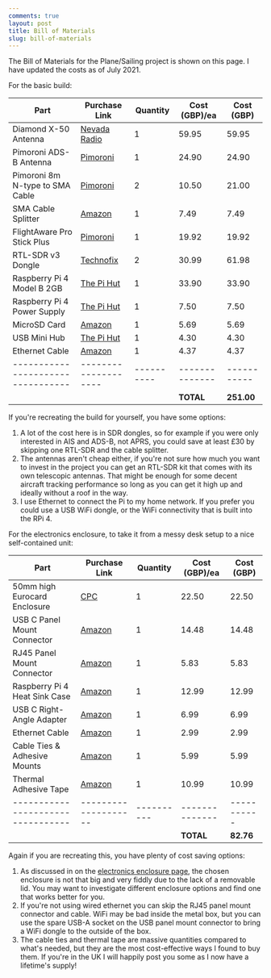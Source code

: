 ```yaml
---
comments: true
layout: post
title: Bill of Materials
slug: bill-of-materials
---
```


The Bill of Materials for the Plane/Sailing project is shown on this page. I have updated the costs as of July 2021.

For the basic build:

| Part                              | Purchase Link        | Quantity  | Cost (GBP)/ea | Cost (GBP) |
|---------------------------------  |--------------------  |---------- |-------------- |----------- |
| Diamond X-50 Antenna              | [Nevada Radio][1]    | 1         | 59.95         | 59.95      |
| Pimoroni ADS-B Antenna            | [Pimoroni][2]        | 1         | 24.90         | 24.90      |
| Pimoroni 8m N-type to SMA Cable   | [Pimoroni][3]        | 2         | 10.50         | 21.00      |
| SMA Cable Splitter                | [Amazon][4]          | 1         | 7.49          | 7.49       |
| FlightAware Pro Stick Plus        | [Pimoroni][5]        | 1         | 19.92         | 19.92      |
| RTL-SDR v3 Dongle                 | [Technofix][6]       | 2         | 30.99         | 61.98      |
| Raspberry Pi 4 Model B 2GB        | [The Pi Hut][7]      | 1         | 33.90         | 33.90      |
| Raspberry Pi 4 Power Supply       | [The Pi Hut][10]     | 1         | 7.50          | 7.50       |
| MicroSD Card                      | [Amazon][11]         | 1         | 5.69          | 5.69       |
| USB Mini Hub                      | [The Pi Hut][8]      | 1         | 4.30          | 4.30       |
| Ethernet Cable                    | [Amazon][9]          | 1         | 4.37          | 4.37       |
|---------------------------------  |--------------------  |---------- |-------------- |----------- |
|                                   |                      |           | **TOTAL**     | **251.00** |

If you're recreating the build for yourself, you have some options:

1. A lot of the cost here is in SDR dongles, so for example if you were only interested in AIS and ADS-B, not APRS, you could save at least £30 by skipping one RTL-SDR and the cable splitter.
2. The antennas aren't cheap either, if you're not sure how much you want to invest in the project you can get an RTL-SDR kit that comes with its own telescopic antennas. That might be enough for some decent aircraft tracking performance so long as you can get it high up and ideally without a roof in the way.
3. I use Ethernet to connect the Pi to my home network. If you prefer you could use a USB WiFi dongle, or the WiFi connectivity that is built into the RPi 4.

For the electronics enclosure, to take it from a messy desk setup to a nice self-contained unit:

| Part                              | Purchase Link        | Quantity  | Cost (GBP)/ea | Cost (GBP) |
|---------------------------------  |--------------------  |---------- |-------------- |----------- |
| 50mm high Eurocard Enclosure      | [CPC][21]            | 1         | 22.50         | 22.50      |
| USB C Panel Mount Connector       | [Amazon][22]         | 1         | 14.48         | 14.48      |
| RJ45 Panel Mount Connector        | [Amazon][23]         | 1         | 5.83          | 5.83       |
| Raspberry Pi 4 Heat Sink Case     | [Amazon][24]         | 1         | 12.99         | 12.99      |
| USB C Right-Angle Adapter         | [Amazon][25]         | 1         | 6.99          | 6.99       |
| Ethernet Cable                    | [Amazon][26]         | 1         | 2.99          | 2.99       |
| Cable Ties & Adhesive Mounts      | [Amazon][27]         | 1         | 5.99          | 5.99       |
| Thermal Adhesive Tape             | [Amazon][28]         | 1         | 10.99         | 10.99      |
|---------------------------------  |--------------------  |---------- |-------------- |----------- |
|                                   |                      |           | **TOTAL**     | **82.76**  |

Again if you are recreating this, you have plenty of cost saving options:

1. As discussed in on the [electronics enclosure page](/hardware/planesailing/electronics-enclosure), the chosen enclosure is not that big and very fiddly due to the lack of a removable lid. You may want to investigate different enclosure options and find one that works better for you.
2. If you're not using wired ethernet you can skip the RJ45 panel mount connector and cable. WiFi may be bad inside the metal box, but you can use the spare USB-A socket on the USB panel mount connector to bring a WiFi dongle to the outside of the box.
3. The cable ties and thermal tape are massive quantities compared to what's needed, but they are the most cost-effective ways I found to buy them. If you're in the UK I will happily post you some as I now have a lifetime's supply!


[1]: https://www.nevadaradio.co.uk/product/diamond-x-50/
[2]: https://shop.pimoroni.com/products/ads-b-1090-mhz-antenna-0-6m-5-5dbi
[3]: https://shop.pimoroni.com/products/type-n-male-to-sma-male-cable-for-ads-b-antenna?variant=31058670026835
[4]: https://www.amazon.co.uk/Bingfu-Antenna-Adapter-Splitter-Cellular/dp/B086JB79HT/
[5]: https://shop.pimoroni.com/products/pro-stick-plus-high-performance-usb-sdr-ads-b-receiver
[6]: https://shop.technofix.uk/sdr/usb-rtl-sdr-sticks/super-stable-1ppm-tcxo-r820t2-tuner-rtl2832u-rtl-sdr-com-usb-stick-version-3
[7]: https://thepihut.com/collections/raspberry-pi/products/raspberry-pi-4-model-b?variant=20064052674622
[8]: https://thepihut.com/products/usb-mini-hub-with-power-switch
[9]: https://www.amazon.co.uk/gp/product/B004WCURXM/
[10]: https://thepihut.com/collections/raspberry-pi-power-supplies/products/raspberry-pi-psu-uk
[11]: https://www.amazon.co.uk/Kingston-microSD-SDCS2-Adapter-Included/dp/B07YGZQ4H8/ref=sr_1_9?dchild=1&keywords=microsd&qid=1627920412&sr=8-9

[21]: https://cpc.farnell.com/hammond/1455t2202bk/extruded-enclosure-black/dp/EN84361?ost=1455t2202bk
[22]: https://www.amazon.co.uk/Duttek-USB2-0-Female-Extension-Motorcycle/dp/B08LVRMY7K/
[23]: https://www.amazon.co.uk/luosh-Connector-Ethernet-Extension-Interface/dp/B08GYGHYFC/
[24]: https://www.amazon.co.uk/Geekworm-Raspberry-Enclosure-Dissipation-fan-Black/dp/B07VD5L1VY/
[25]: https://www.amazon.co.uk/Adapter-Cellularize-Degree-Extension-Nintendo/dp/B07M75JXS1/
[26]: https://www.amazon.co.uk/C2G-Booted-Unshielded-Network-Patch-Black/dp/B00H7CPXEW/
[27]: https://www.amazon.co.uk/Adhesive-Self-Locking-Mounting-Organizer-Management/dp/B08Q31X748/
[28]: https://www.amazon.co.uk/GCCL-Thermal-Adhesive-Compound-Conductive/dp/B08H7QFN4J/